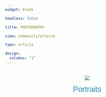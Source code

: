 ```yaml
---
widget: blank

headless: false

title: PHOTOGRAPHY

view: community/article

type: article

design:
  columns: "1"
---
```

<html>
	<body>
		<div class="grid-container">
			<div class="ui card">
			<div class="image">
				<img src=
"/portraits/image.jpg">
			</div>
			<div class="content">
			</div>
		<form method="get" action="/portraits/">
    <button class="btn1"type="submit">Portraits</button>
</form>	
		</div>
	</body>
</html>

<html>
	<body>
		<div  class="grid-container">
			<div class="ui card">
			<div class="image">
				<img src=
"/travel/image.jpg">
			</div>
			<div class="content">
			</div>
		<form method="get" action="/travel/">
    <button class="btn1"type="submit">Landscapes & Cityscapes</button>
</form>	
		</div>
	</body>
</html>

<html>
<style>
.grid-container{
  display: grid;
  grid-template-columns: repeat(2, 500px);
  grid-auto-rows: auto;
  grid-gap: 13.5rem;
  align: center;
}
.card{
  width: 500px;
  padding: 20px;
  border: 1px;
  text-align: center;
  background: transparent;

}
img {
  width: auto;
  align: center;
}
.btn1 {
  color: hsla(195, 58%, 43%, 1.0);
  font-size: 25px;
  border: 0;
  font-weight: 50;
  width: 100%;
  cursor: pointer;
  background: transparent;
  padding: 15px;
}
.btn1:hover {
  background-color: #e9ecee;
}
</style>
</html>